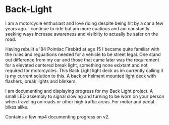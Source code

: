 # Back-Light
I am a motorcycle enthusiast and love riding despite being hit by a car a few years ago. I continue to ride but am more cuatious and am constantly seeking ways increase awareness and visibilty to actually be safer on the road.

Having rebuilt a '84 Pointiac Firebird at age 15 I became quite familiar with the rules and regualtions needed for a vehicle to be street legal. One stand out difference from my car and those that came later was the requirement for a elevated centered break light, something none exixtant and not required for motorcycles. This Back Light light deck as im currently calling it is my current solution to this. A back or helment mounted light deck with flashers, break lights and blinkers. 

I am documenting and displaying progress for my Back Light project. A small LED assembly to signal slowing and turning to be worn on your person when traveling on roads or other high traffic areas. For motor and pedal bikes alike.

Contains a few mp4 documenting progress on v2.
